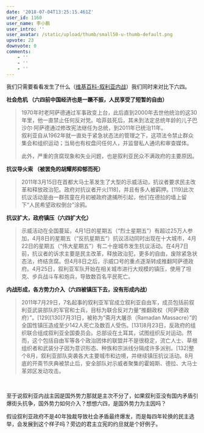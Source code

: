```yaml
---
date: '2018-07-04T13:25:15.461Z'
user_id: 1160
user_name: 李小鹏
user_intro: ''
user_avatar: /static/upload/thumb/small50-u-thumb-default.png
upvote: 23
downvote: 0
comments:
    - ''
    - ''
    - ''
---
```


<div><p>我们只需要看看发生了什么（<a rel="nofollow" href="https://zh.wikipedia.org/wiki/%E5%8F%99%E5%88%A9%E4%BA%9A%E5%86%85%E6%88%98">维基百科-叙利亚内战</a>）我们同时来对比下六四。</p><p><b>社会危机 （六四前中国经济也是一蹶不振，人民享受了短暂的自由）</b></p><blockquote><p>1970年时老阿萨德通过军事政变上台，此后直到2000年去世他统治的这30年里，他一直禁止任何反对党。哈菲兹死后，其未到法定总统年龄的儿子巴沙尔·阿萨德通过修改宪法继任为总统，到2011年已统治11年。<br>叙利亚自从1962年就一直处于紧急状态法的管理之下，这项法令禁止群众集会和组织运动；当局也有权盘问任何人，并监督私人通讯和审查媒体。</p><p>此外，严重的贪腐现象和失业问题，也是叙利亚民众不满政府的主要原因。</p></blockquote><p><b>抗议导火索 （被罢免的胡耀邦抑郁而死）</b></p><blockquote><p>2011年3月15日在首都大马士革发生了大型的示威活动，抗议者要求民主改革和释放政治犯。政府对抗议者开火[118]，并且有多人被羁押。[119]此次抗议活动是由一群孩童在月初被政府逮捕所引起，他们在德拉的墙上留下“人民希望政权倒台”涂鸦。</p></blockquote><p><b>抗议扩大，政府镇压（六四扩大化）</b></p><blockquote><p>示威活动在全国蔓延，4月1日的星期五（“烈士星期五”）有超过25万人参加，4月8日的星期五（“反抗星期五”）抗议活动同时出现在十大城市，4月22日的星期五（“伟大星期五”）有二十座城市发生抗议活动。在4月7日前，抗议者的诉求主要是民主改革，释放政治犯，更多的自由，废除紧急状态法，终结贪腐。但4月8日之后，示威口号的重点逐渐转成推翻阿萨德政府。4月25日，叙利亚军队开始在相关城市进行大规模的镇压，使用了坦克、步兵战斗车和炮兵，导致数百名平民死亡。</p></blockquote><p><b>内战形成，各方势力介入（六四被镇压下去，没有形成内战）</b></p><blockquote><p>2011年7月29日，7名起事的叙利亚军官成立叙利亚自由军，成员包括前叙利亚武装部队的军官和士兵，目标为联合反对力量“推翻政权（阿萨德政府）”。[129][130]7月31日，被称为“斋月大屠杀（Ramadan Massacre）”的全国性镇压造成至少142人死亡及数百人受伤。[131]8月23日，反政府的组织联合组成叙利亚全国委员会。总部设在土耳其，试图组织反对运动。然而，这个包括自由军等各个政治团体的联盟并不是很稳定，流亡人士、草根组织者和武装分子因为意识形态、种族和宗派线分隔成许多派别。[132]整个8月，叙利亚部队突袭各大主要城市和边境，并继续镇压抗议活动。8月底的开斋节庆典被禁止后，安全部队对示威者聚集的霍姆斯、德拉、大马士革郊区发动攻击。</p></blockquote><p><br></p><p>至于说叙利亚内战主因是国外势力那就是主次不分了，如果叙利亚没有国内矛盾引爆街头抗争，国外势力如何介入？想想六四，是国外势力为主因吗？</p><p>假设叙利亚政府不是40年独裁导致社会矛盾最终爆发，而是每四年轮换的民主选举，会发展到这个样子吗？旁边的君主立宪的约旦就是个好例子。</p></div>
